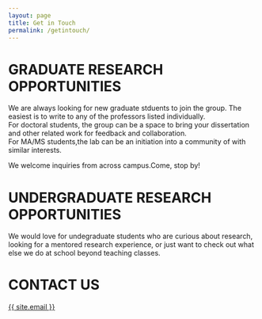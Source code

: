 ```yaml
---
layout: page
title: Get in Touch
permalink: /getintouch/
---
```


# **GRADUATE RESEARCH OPPORTUNITIES**
We are always looking for new graduate stduents to join the group. The easiest is to write to any of the professors listed individually.<br>
For doctoral students, the group can be a space to bring your dissertation and other related work for feedback and collaboration. <br>
For MA/MS students,the lab can be an initiation into a community of with similar interests. <br>  

We welcome inquiries from across campus.Come, stop by!
# **UNDERGRADUATE RESEARCH OPPORTUNITIES**
We would love for undegraduate students who are curious about research, looking for a mentored research experience, or just want to check out what else we do at school beyond teaching classes.  
# **CONTACT US**
<a href="mailto:{{ site.email }}">{{ site.email }}</a>
